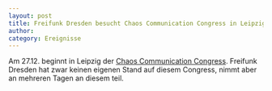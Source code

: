 ```yaml
---
layout: post
title: Freifunk Dresden besucht Chaos Communication Congress in Leipzig
author:
category: Ereignisse
---
```


Am 27.12. beginnt in Leipzig der [Chaos Communication Congress](https://www.ccc.de/de/updates/2017/34C3-in-leipzig).
Freifunk Dresden hat zwar keinen eigenen Stand auf diesem Congress, nimmt aber
an mehreren Tagen an diesem teil.
